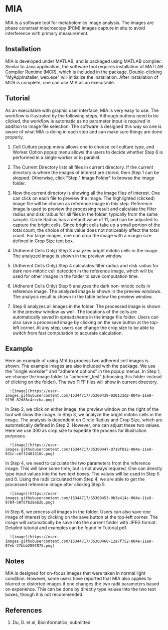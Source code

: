 # MIA

MIA is a software tool for metabolomics image analysis. The images are phase constrast miscroscopy (PCM) images capture in situ to avoid interference with primary measurement.

## Installation

MIA is developed under MATLAB, and is packaged using MATLAB compiler. Similar to Java application, the software tool requires installation of MATLAB Compiler Runtime (MCR), which is included in the package. Double-clicking "MyAppInstaller_web.exe" will initialize the installation. After installation of MCR is complete, one can use MIA as an executable.  

## Tutorial

As an executable with graphic user interface, MIA is very easy to use. The workflow is illustrated by the following steps. Although buttons need to be clicked, the workflow is automatic as no parameter input is required in addition to image file selection. The software is designed this way so one is aware of what MIA is doing in each step and can make sure things are done properly. 

1) Cell Culture popup menu allows one to choose cell culture type, and Worker Option popup menu allows the users to decide whether Step 6 is performed in a single worker or in parallel. 

2) The Current Directory lists all files in current directory. If the current directory is where the images of interest are stored, then Step 1 can be skipped. Otherwise, click "Step 1 Image Folder" to browse the image folder. 

3) Now the current directory is showing all the image files of interest. One can click on each file to preview the image. The highlighted (clicked) image file will be chosen as reference image in this step. Reference image is used to preview the processing result and calculate the filter radius and disk radius for all files in the folder, typically from the same sample. Circle Radius has a default value of 11, and can be adjusted to capture the bright cells. Since bright cells take up a small portion of the total count, the choice of this value does not noticeably affect the total count. For large images, one can crop the image with a margin size defined in Crop Size text box. 

4) (Adherent Cells Only) Step 3 analyzes bright mitotic cells in the image. The analyzed image is shown in the preview window. 

5) (Adherent Cells Only) Step 4 calculates filter radius and disk radius for dark non-mitotic cell detection in the reference image, which will be used for other images in the folder to save computation time. 

6) (Adherent Cells Only) Step 5 analyzes the dark non-mitotic cells in reference image. The analyzed image is shown in the preview windows. The analysis result is shown in the table below the preview window.  

7) Step 6 analyzes all images in the folder. The processed image is shown in the preview window as well. The locations of the cells are automatically saved in spreadsheets in the image file folder. Users can also save a processed image by clicking on the save button at the top-left corner. At any step, users can change the crop size to be able to switch from fast computation to accurate calculation. 

## Example

Here an example of using MIA to process two adherent cell images is shown. The example images are also included with the package. We use the "single workder" and "adherent options" in the popup menus. In Step 1, we change the image folder to “adherent_test” (choosing this folder instead of clicking on the folder). The two TIFF files will show in current directory. 

      ![image](https://user-images.githubusercontent.com/15344717/35300439-020133d2-004e-11e8-9196-82d88c4cccba.png)

In Step 2, we click on either image, the preview window on the right of the tool will show the image. In Step 3, we analyze the bright mitotic cells in the image. The analysis is dependent on Circle Radius and Crop Size, which are automatically defined in Step 2. However, one can adjust these two values. Here we use 300 as crop size to expedite the process for illustration purposes. 

      ![image](https://user-images.githubusercontent.com/15344717/35300447-0718f012-004e-11e8-931c-cbff2401310c.png)

In Step 4, we need to calculate the two parameters from the reference image. This will take some time, but is not always required. One can directly type input values into the two text boxes. The values will be used in Step 5 and 6. Using the radii calculated from Step 4, we are able to get the processed reference image after clicking Step 5. 

      ![image](https://user-images.githubusercontent.com/15344717/35300453-0b3e414c-004e-11e8-9784-50fdf628eb2b.png)

In Step 6, we process all images in the folder. Users can also save one image of interest by clicking on the save button at the top-left corner. The image will automatically be save into the current folder with JPEG format. Detailed tutorial and examples can be found in Tutorial.pdf. 

      ![image](https://user-images.githubusercontent.com/15344717/35300460-12a7f752-004e-11e8-87eb-27bbb2807875.png)

## Notes

MIA is designed for on-focus images that were taken in normal light condition. However, some users have reported that MIA also applies to blurred or distorted images if one changes the two radii parameters based on experience. This can be done by directly type values into the two text boxes, though it is not recommended. 

## References
1. Du, D. et al, Bioinformatics, submitted
